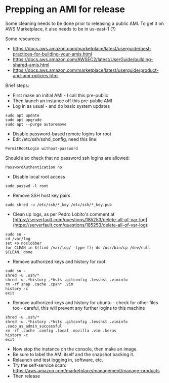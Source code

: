 # Prepping an AMI for release
Some cleaning needs to be done prior to releasing a public AMI.
To get it on AWS Marketplace, it also needs to be in us-east-1 (?)

Some resources:
* https://docs.aws.amazon.com/marketplace/latest/userguide/best-practices-for-building-your-amis.html
* https://docs.aws.amazon.com/AWSEC2/latest/UserGuide/building-shared-amis.html
* https://docs.aws.amazon.com/marketplace/latest/userguide/product-and-ami-policies.html

Brief steps:
- First make an initial AMI - I call this pre-public
- Then launch an instance off this pre-public AMI
- Log in as usual - and do basic system updates
```
sudo apt update
sudo apt upgrade
sudo apt --purge autoremove
```
- Disable password-based remote logins for root
- Edit /etc/ssh/sshd_config, need this line:
```
PermitRootLogin without-password
```
Should also check that no password ssh logins are allowed:
```
PasswordAuthentication no
```
- Disable local root access
```
sudo passwd -l root
```
- Remove SSH host key pairs
```
sudo shred -u /etc/ssh/*_key /etc/ssh/*_key.pub
```
- Clean up logs, as per Pedro Lobito's comment at [https://serverfault.com/questions/185253/delete-all-of-var-log](https://serverfault.com/questions/185253/delete-all-of-var-log):
```
sudo su -
cd /var/log
set +o noclobber
for CLEAN in $(find /var/log/ -type f); do /usr/bin/cp /dev/null $CLEAN; done
```

- Remove authorized keys and history for root
```
sudo su -
shred -u .ssh/*
shred -u .*history .*hsts .gitconfig .lesshst .viminfo
rm -rf snap .cache .cpan* .vim
history -c
exit
```
- Remove authorized keys and history for ubuntu - check for other files too - careful, this will prevent any further logins to this machine
```
shred -u .ssh/*
shred -u .*history .*hsts .gitconfig .lesshst .viminfo .sudo_as_admin_successful
rm -rf .cache .config .local .mozilla .vim .keras
history -c
exit
```
- Now stop the instance on the console, then make an image.
- Be sure to label the AMI itself and the snapshot backing it.
- Relaunch and test logging in, software, etc.
- Try the self-service scan: https://aws.amazon.com/marketplace/management/manage-products
- Then release

